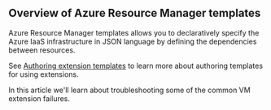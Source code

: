 

## Overview of Azure Resource Manager templates
Azure Resource Manager templates allows you to declaratively specify the Azure IaaS infrastructure in JSON language by defining the dependencies between resources.

See  [Authoring extension templates](../articles/virtual-machines/virtual-machines-windows-extensions-authoring-templates.md) to learn more about authoring templates for using extensions.

In this article we'll learn about troubleshooting some of the common VM extension failures.

